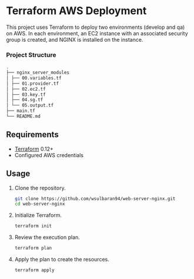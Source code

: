 # Terraform AWS Deployment

This project uses Terraform to deploy two environments (develop and qa) on AWS. In each environment, an EC2 instance with an associated security group is created, and NGINX is installed on the instance.

### Project Structure

```bash
.
├── nginx_server_modules
│ ├── 00.variables.tf
│ ├── 01.provider.tf
│ ├── 02.ec2.tf
│ ├── 03.key.tf
│ ├── 04.sg.tf
│ └── 05.output.tf
├── main.tf
└── README.md
```

## Requirements

- [Terraform](https://www.terraform.io/downloads.html) 0.12+
- Configured AWS credentials

## Usage

1. Clone the repository.

    ```bash
    git clone https://github.com/wsulbaran94/web-server-nginx.git
    cd web-server-nginx
    ```

2. Initialize Terraform.

    ```bash
    terraform init
    ```

3. Review the execution plan.

    ```bash
    terraform plan
    ```

4. Apply the plan to create the resources.

    ```bash
    terraform apply
    ```